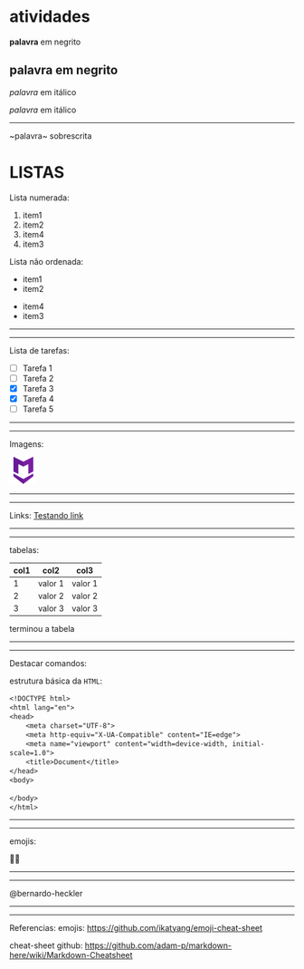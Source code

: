 # atividades


**palavra** em negrito

__palavra__ em negrito
---
*palavra* em itálico

_palavra_ em itálico
***
~palavra~ sobrescrita

# LISTAS

Lista numerada:
1. item1
  1. item2
1. item4
3. item3

Lista não ordenada:
* item1
* item2
- item4
- item3

---
---

Lista de tarefas:

- [ ] Tarefa 1
- [ ] Tarefa 2
- [x] Tarefa 3
- [x] Tarefa 4
- [ ] Tarefa 5

---
---
Imagens:

![texto alternativo](https://github.com/adam-p/markdown-here/raw/master/src/common/images/icon48.png "Logo Title Text 1")

---
---
Links:
[Testando link](https://www.google.com)


---
---
tabelas:

col1 | col2 | col3
---|---|---
1 | valor 1 | valor 1
2 | valor 2 | valor 2
3 | valor 3 | valor 3

terminou a tabela

---
---
Destacar comandos:

estrutura básica da `HTML`:
```
<!DOCTYPE html>
<html lang="en">
<head>
    <meta charset="UTF-8">
    <meta http-equiv="X-UA-Compatible" content="IE=edge">
    <meta name="viewport" content="width=device-width, initial-scale=1.0">
    <title>Document</title>
</head>
<body>
    
</body>
</html>
```


---
---

emojis:

:office_worker:

---
---
@bernardo-heckler


---
---
Referencias:
emojis:
https://github.com/ikatyang/emoji-cheat-sheet

cheat-sheet github:
https://github.com/adam-p/markdown-here/wiki/Markdown-Cheatsheet
